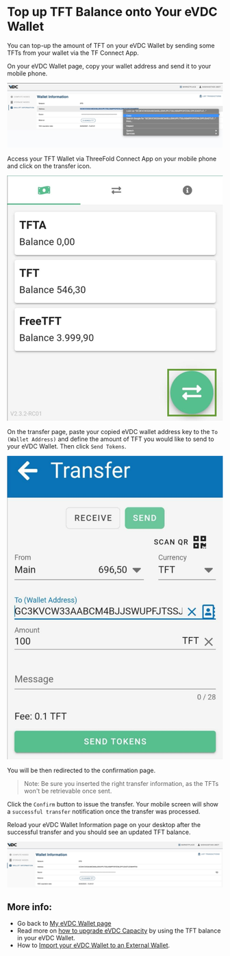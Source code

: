 # Top up TFT Balance onto Your eVDC Wallet

You can top-up the amount of TFT on your eVDC Wallet by sending some TFTs from your wallet via the TF Connect App.

On your eVDC Wallet page, copy your wallet address and send it to your mobile phone.

![](img/evdc_topup.jpg)

Access your TFT Wallet via ThreeFold Connect App on your mobile phone and click on the transfer icon.

![](img/tfconnect_transfer.jpg)

On the transfer page, paste your copied eVDC wallet address key to the `To (Wallet Address)` and define the amount of TFT you would like to send to your eVDC Wallet. Then click `Send Tokens`.

![](img/walletcopy.jpg)

You will be then redirected to the confirmation page. 

> Note: Be sure you inserted the right transfer information, as the TFTs won't be retrievable once sent.

Click the `Confirm` button to issue the transfer. Your mobile screen will show a `successful transfer` notification once the transfer was processed.

Reload your eVDC Wallet Information page on your desktop after the successful transfer and you should see an updated TFT balance.

![](img/transfer_success.jpg)

## More info:
- Go back to [My eVDC Wallet page](evdc_wallet)
- Read more on [how to upgrade eVDC Capacity](evdc_upgrade) by using the TFT balance in your eVDC Wallet.
- How to [Import your eVDC Wallet to an External Wallet](evdc_wallet_import).
